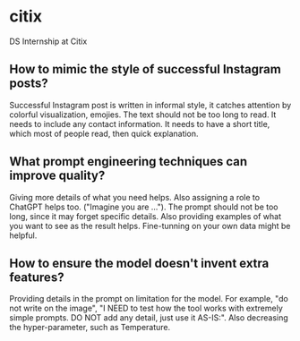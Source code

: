 # citix
DS Internship at Citix

## How to mimic the style of successful Instagram posts?

Successful Instagram post is written in informal style, it catches attention by colorful visualization, emojies. The text should not be too long to read. It needs to include any contact information. It needs to have a short title, which most of people read, then quick explanation.

## What prompt engineering techniques can improve quality?

Giving more details of what you need helps. Also assigning a role to ChatGPT helps too. ("Imagine you are ..."). The prompt should not be too long, since it may forget specific details. Also providing examples of what you want to see as the result helps. Fine-tunning on your own data might be helpful.

## How to ensure the model doesn't invent extra features?

Providing details in the prompt on limitation for the model. For example, "do not write on the image", "I NEED to test how the tool works with extremely simple prompts. DO NOT add any detail, just use it AS-IS:". Also decreasing the hyper-parameter, such as Temperature.
